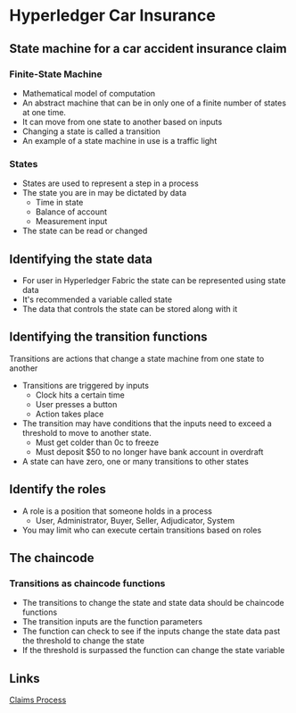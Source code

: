 # Hyperledger Car Insurance

## State machine for a car accident insurance claim
### Finite-State Machine
- Mathematical model of computation
- An abstract machine that can be in only one of a finite number of states at one time.
- It can move from one state to another based on inputs
- Changing a state is called a transition
- An example of a state machine in use is a traffic light

### States
- States are used to represent a step in a process
- The state you are in may be dictated by data
  - Time in state
  - Balance of account
  - Measurement input
- The state can be read or changed


## Identifying the state data
- For user in Hyperledger Fabric the state can be represented using state data
- It's recommended a variable called state
- The data that controls the state can be stored along with it

## Identifying the transition functions
Transitions are actions that change a state machine from one state to another
- Transitions are triggered by inputs
  - Clock hits a certain time
  - User presses a button
  - Action takes place
- The transition may have conditions that the inputs need to exceed a threshold to move to another state.
  - Must get colder than 0c to freeze
  - Must deposit $50 to no longer have bank account in overdraft
- A state can have zero, one or many transitions to other states

## Identify the roles
- A role is a position that someone holds in a process 
  - User, Administrator, Buyer, Seller, Adjudicator, System
- You may limit who can execute certain transitions based on roles

## The chaincode
### Transitions as chaincode functions
- The transitions to change the state and state data should be chaincode functions
- The transition inputs are the function parameters
- The function can check to see if the inputs change the state data past the threshold to change the state
- If the threshold is surpassed the function can change the state variable


## Links
[Claims Process](http://fsrao.ca/consumers/auto-insurance/after-accident-understanding-claims-process)

